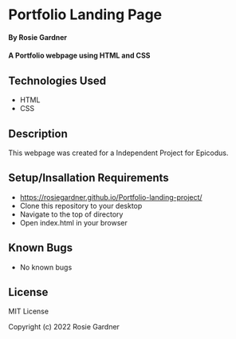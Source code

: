 # Portfolio Landing Page

#### By Rosie Gardner

#### A Portfolio webpage using HTML and CSS

## Technologies Used
* HTML
* CSS

## Description
This webpage was created for a Independent Project for Epicodus. 

## Setup/Insallation Requirements
* https://rosiegardner.github.io/Portfolio-landing-project/
* Clone this repository to your desktop
* Navigate to the top of directory
* Open index.html in your browser

## Known Bugs
* No known bugs

## License
MIT License

Copyright (c) 2022 Rosie Gardner


